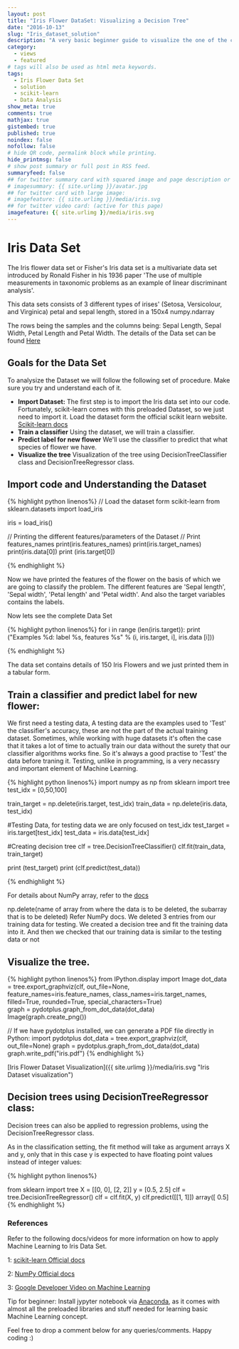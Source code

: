 ```yaml
---
layout: post
title: "Iris Flower DataSet: Visualizing a Decision Tree"
date: "2016-10-13"
slug: "Iris_dataset_solution"
description: "A very basic beginner guide to visualize the one of the classic and beginner level data set available i.e 'The Iris Flower Dataset' to predict the label for new flower using Python Libraries like scikit-learn, NumPy etc."
category: 
  - views
  - featured
# tags will also be used as html meta keywords.
tags:
  - Iris Flower Data Set
  - solution
  - scikit-learn
  - Data Analysis
show_meta: true
comments: true
mathjax: true
gistembed: true
published: true
noindex: false
nofollow: false
# hide QR code, permalink block while printing.
hide_printmsg: false
# show post summary or full post in RSS feed.
summaryfeed: false
## for twitter summary card with squared image and page description or page excerpt:
# imagesummary: {{ site.urlimg }}/avatar.jpg
## for twitter card with large image:
# imagefeature: {{ site.urlimg }}/media/iris.svg
## for twitter video card: (active for this page)
imagefeature: {{ site.urlimg }}/media/iris.svg
---
```


# Iris Data Set
The Iris flower data set or Fisher's Iris data set is a multivariate data set introduced by Ronald Fisher in his 1936 paper 'The use of multiple measurements in taxonomic problems as an example of linear discriminant analysis'.

This data sets consists of 3 different types of irises' (Setosa, Versicolour, and Virginica) petal and sepal length, stored in a 150x4 numpy.ndarray

The rows being the samples and the columns being: Sepal Length, Sepal Width, Petal Length and Petal Width. The details of the Data set can be found [Here](https://en.wikipedia.org/wiki/Iris_flower_data_set)

<!--more-->

## Goals for the Data Set

To analysize the Dataset we will follow the following set of procedure. Make sure you try and understand each of it.

- **Import Dataset:** The first step is to import the Iris data set into our code. Fortunately, scikit-learn comes with this preloaded Dataset, so we just need to import it. Load the dataset form the official scikit learn website.
[Scikit-learn docs](http://scikit-learn.org/stable/datasets/) 
- **Train a classifier** Using the dataset, we will train a classifier.
- **Predict label for new flower** We'll use the classifier to predict that what species of flower we have.
- **Visualize the tree** Visualization of the tree using DecisionTreeClassifier class and DecisionTreeRegressor class.


## Import code and Understanding the Dataset


{% highlight python linenos%}
// Load the dataset form scikit-learn
from sklearn.datasets import load_iris

iris = load_iris()

// Printing the different features/parameters of the Dataset
// Print features_names
print(iris.features_names)
print(iris.target_names)
print(iris.data[0])
print (iris.target[0])

{% endhighlight %}

Now we have printed the features of the flower on the basis of which we are going to classify the problem. The different features are 'Sepal length', 'Sepal width', 'Petal length' and 'Petal width'. And also the target variables contains the labels.

Now lets see the complete Data Set

{% highlight python linenos%}
for i in range (len(iris.target)):
  print ("Examples %d: label %s, features %s" % (i, iris.target, i], iris.data [i]))

{% endhighlight %}

The data set contains details of 150 Iris Flowers and we just printed them in a tabular form.


## Train a classifier and predict label for new flower:

We first need a testing data, A testing data are the examples used to 'Test' the classifier's accuracy, these are not the part of the actual training dataset. Sometimes, while working with huge datasets it's often the case that it takes a lot of time to actually train our data without the surety that our classifier algorithms works fine. So it's always a good practise to 'Test' the data before traning it. Testing, unlike in programming, is a very necassry and important element of Machine Learning.

{% highlight python linenos%}
import numpy as np
from sklearn import tree
test_idx = [0,50,100]

train_target = np.delete(iris.target, test_idx)
train_data = np.delete(iris.data, test_idx)

#Testing Data, for testing data we are only focused on test_idx
test_target = iris.target[test_idx]
test_data = iris.data[test_idx]

#Creating decision tree
clf = tree.DecisionTreeClassifier()
clf.fit(train_data, train_target)

print (test_target)
print (clf.predict(test_data))

{% endhighlight %}

For details about NumPy array, refer to the [docs](https://docs.scipy.org/doc/numpy/reference/)

np.delete(name of array from where the data is to be deleted, the subarray that is to be deleted) Refer NumPy docs.
We deleted 3 entries from our training data for testing. We created a decision tree and fit the training data into it. And then we checked that our training data is similar to the testing data or not


## Visualize the tree.

{% highlight python linenos%}
from IPython.display import Image
dot_data = tree.export_graphviz(clf, out_file=None, feature_names=iris.feature_names, class_names=iris.target_names, filled=True, rounded=True, special_characters=True)  
graph = pydotplus.graph_from_dot_data(dot_data)
Image(graph.create_png()) 

// If we have pydotplus installed, we can generate a PDF file directly in Python:
import pydotplus
dot_data = tree.export_graphviz(clf, out_file=None)
graph = pydotplus.graph_from_dot_data(dot_data)
graph.write_pdf("iris.pdf")
{% endhighlight %}


[Iris Flower Dataset Visualization]({{ site.urlimg }}/media/iris.svg "Iris Dataset visualization")


## Decision trees using DecisionTreeRegressor class:

Decision trees can also be applied to regression problems, using the DecisionTreeRegressor class.

As in the classification setting, the fit method will take as argument arrays X and y, only that in this case y is expected to have floating point values instead of integer values:

{% highlight python linenos%}

from sklearn import tree
X = [[0, 0], [2, 2]]
y = [0.5, 2.5]
clf = tree.DecisionTreeRegressor()
clf = clf.fit(X, y)
clf.predict([[1, 1]])
array([ 0.5]
{% endhighlight %}



### References

Refer to the following docs/videos for more information on how to apply Machine Learning to Iris Data Set.

1: [scikit-learn Official docs](http://scikit-learn.org/stable/tutorial/index.html)

2: [NumPy Official docs](https://docs.scipy.org/doc/numpy/reference/)

3: [Google Developer Video on Machine Learning](https://www.youtube.com/playlist?list=PLOU2XLYxmsIIuiBfYad6rFYQU_jL2ryal)

Tip for beginner: Install jypyter notebook via [Anaconda](https://www.continuum.io/downloads), as it comes with almost all the preloaded libraries and stuff needed for learning basic Machine Learning concept.

Feel free to drop a comment below for any queries/comments.
Happy coding :)